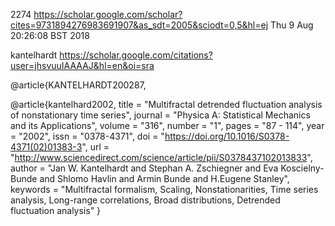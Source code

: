 2274
https://scholar.google.com/scholar?cites=9731894276983691907&as_sdt=2005&sciodt=0,5&hl=ej
Thu  9 Aug 20:26:08 BST 2018



kantelhardt
https://scholar.google.com/citations?user=jhsvuuIAAAAJ&hl=en&oi=sra


@article{KANTELHARDT200287,

@article{kantelhard2002,
title = "Multifractal detrended fluctuation analysis of nonstationary time series",
journal = "Physica A: Statistical Mechanics and its Applications",
volume = "316",
number = "1",
pages = "87 - 114",
year = "2002",
issn = "0378-4371",
doi = "https://doi.org/10.1016/S0378-4371(02)01383-3",
url = "http://www.sciencedirect.com/science/article/pii/S0378437102013833",
author = "Jan W. Kantelhardt and Stephan A. Zschiegner and Eva Koscielny-Bunde and Shlomo Havlin and Armin Bunde and H.Eugene Stanley",
keywords = "Multifractal formalism, Scaling, Nonstationarities, Time series analysis, Long-range correlations, Broad distributions, Detrended fluctuation analysis"
}
